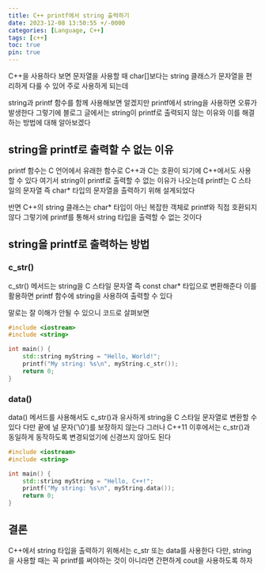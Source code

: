 ```yaml
---
title: C++ printf에서 string 출력하기
date: 2023-12-08 13:50:55 +/-0000
categories: [Language, C++]
tags: [c++]
toc: true
pin: true
---
```


C++을 사용하다 보면 문자열을 사용할 때 char[]보다는 string 클래스가 문자열을 편리하게 다룰 수 있어 주로 사용하게 되는데 

string과 printf 함수를 함께 사용해보면 알겠지만 printf에서 string을 사용하면 오류가 발생한다 그렇기에 블로그 글에서는 string이 printf로 출력되지 않는 이유와 이를 해결하는 방법에 대해 알아보겠다

## string을 printf로 출력할 수 없는 이유

printf 함수는 C 언어에서 유래한 함수로 C++과 C는 호환이 되기에 C++에서도 사용할 수 있다 여기서 string이 printf로 출력할 수 없는 이유가 나오는데 printf는 C 스타일의 문자열 즉 char* 타입의 문자열을 출력하기 위해 설계되었다

반면 C++의 string 클래스는 char* 타입이 아닌 복잡한 객체로 printf와 직접 호환되지 않다 그렇기에 printf를 통해서 string 타입을 출력할 수 없는 것이다

## string을 printf로 출력하는 방법

### c_str()

c_str() 메서드는 string을 C 스타일 문자열 즉 const char* 타입으로 변환해준다 이를 활용하면 printf 함수에 string을 사용하여 출력할 수 있다

말로는 잘 이해가 안될 수 있으니 코드로 살펴보면

~~~cpp
#include <iostream>
#include <string>

int main() {
    std::string myString = "Hello, World!";
    printf("My string: %s\n", myString.c_str());
    return 0;
}
~~~

### data()

data() 메서드를 사용해서도 c_str()과 유사하게 string을 C 스타일 문자열로 변환할 수 있다 다만 끝에 널 문자('\0')를 보장하지 않는다 그러나 C++11 이후에서는 c_str()과 동일하게 동작하도록 변경되었기에 신경쓰지 않아도 된다

~~~cpp
#include <iostream>
#include <string>

int main() {
    std::string myString = "Hello, C++!";
    printf("My string: %s\n", myString.data());
    return 0;
}
~~~

## 결론

C++에서 string 타입을 출력하기 위해서는 c_str 또는 data를 사용한다 다만, string을 사용할 때는 꼭 printf를 써야하는 것이 아니라면 간편하게 cout을 사용하도록 하자